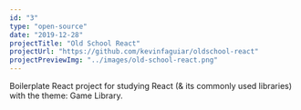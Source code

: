 ```yaml
---
id: "3"
type: "open-source"
date: "2019-12-28"
projectTitle: "Old School React"
projectUrl: "https://github.com/kevinfaguiar/oldschool-react"
projectPreviewImg: "../images/old-school-react.png"
---
```

Boilerplate React project for studying React (& its commonly used libraries) with the theme: Game Library.